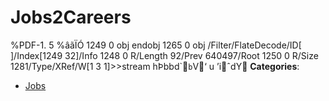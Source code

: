 # Jobs2Careers


%PDF-1. 5 %âãÏÓ 1249 0 obj endobj 1265 0 obj /Filter/FlateDecode/ID[ ]/Index[1249 32]/Info 1248 0 R/Length 92/Prev 640497/Root 1250 0 R/Size 1281/Type/XRef/W[1 3 1]>>stream hÞbbd```b``V‘ u ’iˆdY
**Categories**:

- [Jobs](https://github/awesome-apis/awesome-apis#jobs)



